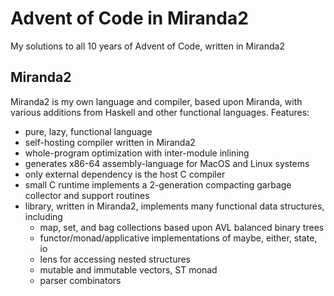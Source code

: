 # Advent of Code in Miranda2

My solutions to all 10 years of Advent of Code, written in Miranda2

## Miranda2

Miranda2 is my own language and compiler, based upon Miranda, with various additions from Haskell and other functional languages. Features:

- pure, lazy, functional language
- self-hosting compiler written in Miranda2
- whole-program optimization with inter-module inlining
- generates x86-64 assembly-language for MacOS and Linux systems
- only external dependency is the host C compiler
- small C runtime implements a 2-generation compacting garbage collector and support routines
- library, written in Miranda2, implements many functional data structures, including
  - map, set, and bag collections based upon AVL balanced binary trees
  - functor/monad/applicative implementations of maybe, either, state, io
  - lens for accessing nested structures
  - mutable and immutable vectors, ST monad
  - parser combinators
